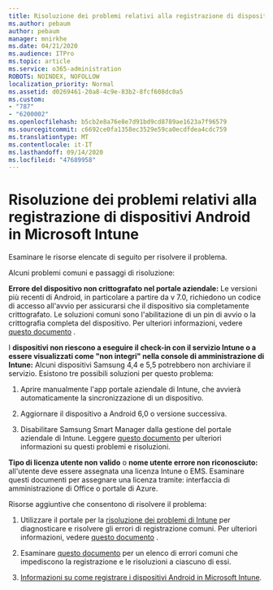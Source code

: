 ```yaml
---
title: Risoluzione dei problemi relativi alla registrazione di dispositivi Android in Microsoft Intune
ms.author: pebaum
author: pebaum
manager: mnirkhe
ms.date: 04/21/2020
ms.audience: ITPro
ms.topic: article
ms.service: o365-administration
ROBOTS: NOINDEX, NOFOLLOW
localization_priority: Normal
ms.assetid: d0269461-20a8-4c9e-83b2-8fcf608dc0a5
ms.custom:
- "787"
- "6200002"
ms.openlocfilehash: b5cb2e8a76e8e7d91bd9cd8789ae1623a7f96579
ms.sourcegitcommit: c6692ce0fa1358ec3529e59ca0ecdfdea4cdc759
ms.translationtype: MT
ms.contentlocale: it-IT
ms.lasthandoff: 09/14/2020
ms.locfileid: "47689958"
---
```

# <a name="troubleshoot-issues-with-enrolling-android-devices-in-microsoft-intune"></a>Risoluzione dei problemi relativi alla registrazione di dispositivi Android in Microsoft Intune

Esaminare le risorse elencate di seguito per risolvere il problema.
  
Alcuni problemi comuni e passaggi di risoluzione:
  
 **Errore del dispositivo non crittografato nel portale aziendale:** Le versioni più recenti di Android, in particolare a partire da v 7.0, richiedono un codice di accesso all'avvio per assicurarsi che il dispositivo sia completamente crittografato. Le soluzioni comuni sono l'abilitazione di un pin di avvio o la crittografia completa del dispositivo. Per ulteriori informazioni, vedere [questo documento](https://docs.microsoft.com/intune-user-help/your-device-appears-encrypted-but-cp-says-otherwise-android) .
  
 I **dispositivi non riescono a eseguire il check-in con il servizio Intune o a essere visualizzati come "non integri" nella console di amministrazione di Intune:** Alcuni dispositivi Samsung 4,4 e 5,5 potrebbero non archiviare il servizio. Esistono tre possibili soluzioni per questo problema:
  
1. Aprire manualmente l'app portale aziendale di Intune, che avvierà automaticamente la sincronizzazione di un dispositivo.

2. Aggiornare il dispositivo a Android 6,0 o versione successiva.

3. Disabilitare Samsung Smart Manager dalla gestione del portale aziendale di Intune. Leggere [questo documento](https://docs.microsoft.com/intune-classic/troubleshoot/troubleshoot-device-enrollment-in-intune#devices-fail-to-check-in-with-the-intune-service-and-display-as-unhealthy-in-the-intune-admin-console) per ulteriori informazioni su questi problemi e risoluzioni.

 **Tipo di licenza utente non valido** o **nome utente errore non riconosciuto:** all'utente deve essere assegnata una licenza Intune o EMS. Esaminare questi documenti per assegnare una licenza tramite: interfaccia di amministrazione di Office o portale di Azure.
  
Risorse aggiuntive che consentono di risolvere il problema:
  
1. Utilizzare il portale per la [risoluzione dei problemi di Intune](https://devicemanagement.microsoft.com/#blade/Microsoft_Intune_DeviceSettings/TroubleshootBlade) per diagnosticare e risolvere gli errori di registrazione comuni. Per ulteriori informazioni, vedere [questo documento](https://docs.microsoft.com/intune/help-desk-operators) .

2. Esaminare [questo documento](https://docs.microsoft.com/intune-classic/Troubleshoot/troubleshoot-device-enrollment-in-intune) per un elenco di errori comuni che impediscono la registrazione e le risoluzioni a ciascuno di essi.

3. [Informazioni su come registrare i dispositivi Android in Microsoft Intune](https://docs.microsoft.com/intune/android-enroll).
